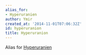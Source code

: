 ```yaml
---
alias_for:
- Hyperuranien
author: Ymir
created_at: '2014-11-01T07:06:32Z'
id: hyperuranion
title: Hyperuranion
---
```

Alias for [Hyperuranien]

  [Hyperuranien]: Hyperuranien